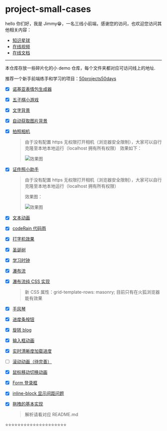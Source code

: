 # project-small-cases

hello 你们好，我是 Jimmy😁，一名三线小前端，感谢您的访问，也欢迎您访问其他相关内容：

- [知识星球](https://www.jimmyxuexue.top/)
- [在线视频](https://space.bilibili.com/304985153?spm_id_from=333.1007.0.0)
- [在线文档](https://blog.jimmyxuexue.top/)

---

本仓库存放一些碎片化的小 demo 仓库，每个文件夹都对应可访问线上的地址.

推荐一个新手前端练手和学习的项目：[50projects50days](https://github.com/bradtraversy/50projects50days)

- [x] [诺基亚表情包生成器](https://case.jimmyxuexue.top/Nokia/)

- [x] [五子棋小游戏](https://case.jimmyxuexue.top/gobang/)

- [x] [文字背景](https://case.jimmyxuexue.top/textBg/)

- [x] [自动获取图片背景](https://case.jimmyxuexue.top/autoBgColor/)

- [x] [拍照相机](https://case.jimmyxuexue.top/camera/)

  > 由于没有配置 https 无权限打开相机（浏览器安全限制），大家可以自行克隆至本地本地运行（localhost 拥有所有权限）
  > 效果如下：
  >
  > ![效果图](https://vitepress-source.oss-cn-beijing.aliyuncs.com/WechatIMG77.png)

- [x] [证件照小助手](https://case.jimmyxuexue.top/IDPhoto/)

  > 由于没有配置 https 无权限打开相机（浏览器安全限制），大家可以自行克隆至本地本地运行（localhost 拥有所有权限）
  >
  > 效果图：
  >
  > ![效果图](https://vitepress-source.oss-cn-beijing.aliyuncs.com/WechatIMG78.png)

- [x] [文本动画](https://case.jimmyxuexue.top/textAnimate/)

- [x] [codeRain 代码雨](https://case.jimmyxuexue.top/codeRain/)

- [x] [打字机效果](https://case.jimmyxuexue.top/typewriter/)

- [x] [圣诞树](https://case.jimmyxuexue.top/christmas/)

- [x] [学习时钟](https://case.jimmyxuexue.top/study/)

- [x] [瀑布流](https://case.jimmyxuexue.top/water/)

- [x] [瀑布流纯 CSS 实现](https://case.jimmyxuexue.top/waterfallByCss/)

  > 新 CSS 属性：grid-template-rows: masonry; 目前只有在火狐浏览器能有效果

- [x] [手风琴](https://case.jimmyxuexue.top/01/)

- [x] [进度条按钮](https://case.jimmyxuexue.top/02/)

- [x] [旋转 blog](https://case.jimmyxuexue.top/03/)

- [x] [输入框动画](https://case.jimmyxuexue.top/04/)

- [x] [实时清晰度加载进度](https://case.jimmyxuexue.top/05/)

- [ ] [滚动动画（待完善）](https://case.jimmyxuexue.top/06/)

- [x] [鼠标移动切换动画](https://case.jimmyxuexue.top/07/)

- [x] [Form 登录框](https://case.jimmyxuexue.top/08/)

- [x] [inline-block 显示间距问题](https://case.jimmyxuexue.top/inline-block/)

- [x] [拖拽的基本实现](https://case.jimmyxuexue.top/drag/)

  > 解析请看对应 README.md

⭐️⭐️⭐️⭐️⭐️⭐️⭐️⭐️⭐️⭐️⭐️⭐️⭐️⭐️⭐️⭐️⭐️⭐️⭐️⭐️

